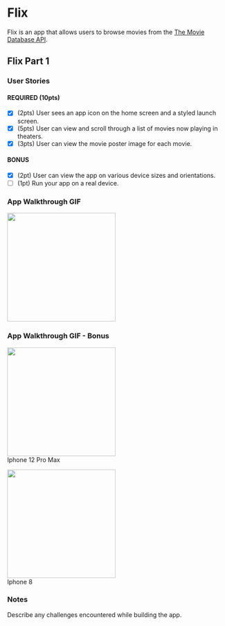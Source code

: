 # Flix

Flix is an app that allows users to browse movies from the [The Movie Database API](http://docs.themoviedb.apiary.io/#).

## Flix Part 1

### User Stories

#### REQUIRED (10pts)
- [x] (2pts) User sees an app icon on the home screen and a styled launch screen.
- [x] (5pts) User can view and scroll through a list of movies now playing in theaters.
- [x] (3pts) User can view the movie poster image for each movie.

#### BONUS
- [x] (2pt) User can view the app on various device sizes and orientations.
- [ ] (1pt) Run your app on a real device.

### App Walkthrough GIF

<img src="http://g.recordit.co/Bs4eoQyalA.gif" width=250><br>

### App Walkthrough GIF - Bonus

<img src="http://g.recordit.co/tCB9frkyJK.gif" width=250><br>
Iphone 12 Pro Max

<img src="http://g.recordit.co/5rPVjFuHvI.gif" width=250><br>
Iphone 8

### Notes
Describe any challenges encountered while building the app.
